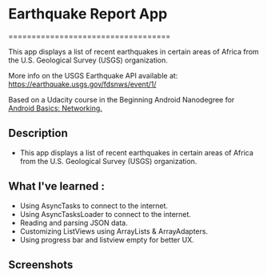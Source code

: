 # Earthquake Report App
===================================

This app displays a list of recent earthquakes in certain areas of Africa from the U.S. Geological Survey (USGS) organization.

More info on the USGS Earthquake API available at:
https://earthquake.usgs.gov/fdsnws/event/1/

Based on a Udacity course in the Beginning Android Nanodegree for [Android Basics: Networking.](https://classroom.udacity.com/courses/ud843)

## Description 
+ This app displays a list of recent earthquakes in certain areas of Africa from the U.S. Geological Survey (USGS) organization.

## What I've learned :
+ Using AsyncTasks to connect to the internet.
+ Using AsyncTasksLoader to connect to the internet.
+ Reading and parsing JSON data.
+ Customizing ListViews using ArrayLists & ArrayAdapters.
+ Using progress bar and listview empty for better UX.

## Screenshots 
[//]: <img src="https://github.com/mohammed2571994/quake-report-app/blob/master/screenshots/normal.png" width="480" hieght="854">
[//]: <img src="https://github.com/mohammed2571994/quake-report-app/blob/master/screenshots/loading.png" width="480" hieght="854">
[//]: <img src="https://github.com/mohammed2571994/quake-report-app/blob/master/screenshots/no_internet.png" width="480" hieght="854">
